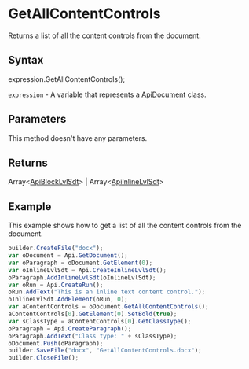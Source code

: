 # GetAllContentControls

Returns a list of all the content controls from the document.

## Syntax

expression.GetAllContentControls();

`expression` - A variable that represents a [ApiDocument](../ApiDocument.md) class.

## Parameters

This method doesn't have any parameters.

## Returns

Array<[ApiBlockLvlSdt](../../ApiBlockLvlSdt/ApiBlockLvlSdt.md)> &#124; Array<[ApiInlineLvlSdt](../../ApiInlineLvlSdt/ApiInlineLvlSdt.md)>

## Example

This example shows how to get a list of all the content controls from the document.

```javascript
builder.CreateFile("docx");
var oDocument = Api.GetDocument();
var oParagraph = oDocument.GetElement(0);
var oInlineLvlSdt = Api.CreateInlineLvlSdt();
oParagraph.AddInlineLvlSdt(oInlineLvlSdt);
var oRun = Api.CreateRun();
oRun.AddText("This is an inline text content control.");
oInlineLvlSdt.AddElement(oRun, 0);
var aContentControls = oDocument.GetAllContentControls();
aContentControls[0].GetElement(0).SetBold(true);
var sClassType = aContentControls[0].GetClassType();
oParagraph = Api.CreateParagraph();
oParagraph.AddText("Class type: " + sClassType);
oDocument.Push(oParagraph);
builder.SaveFile("docx", "GetAllContentControls.docx");
builder.CloseFile();
```